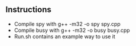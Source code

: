 ## Instructions

* Compile spy with g++ -m32 -o spy spy.cpp
* Compile busy with g++ -m32 -o busy busy.cpp
* Run.sh contains an example way to use it
